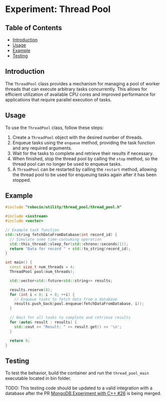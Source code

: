 # Experiment: Thread Pool

## Table of Contents
- [Introduction](#Introduction)
- [Usage](#Usage)
- [Example](#Example)
- [Testing](#Testing)

## Introduction

The `ThreadPool` class provides a mechanism for managing a pool of worker threads that can execute arbitrary tasks concurrently. This allows for efficient utilization of available CPU cores and improved performance for applications that require parallel execution of tasks.

## Usage

To use the `ThreadPool` class, follow these steps:
1. Create a `ThreadPool` object with the desired number of threads.
2. Enqueue tasks using the `enqueue` method, providing the task function and any required arguments.
3. Wait for the tasks to complete and retrieve their results if necessary.
4. When finished, stop the thread pool by calling the `stop` method, so the thread pool can no longer be used to enqueue tasks.
5. A `ThreadPool` can be restarted by calling the `restart` method, allowing the thread pool to be used for enqueuing tasks again after it has been stopped.

## Example

```cpp
#include "robocin/utility/thread_pool/thread_pool.h"

#include <iostream>
#include <vector>

// Example task function
std::string fetchDataFromDatabase(int record_id) {
  // Simulate some time-consuming operation
  std::this_thread::sleep_for(std::chrono::seconds(1));
  return "Data for record " + std::to_string(record_id);
}

int main() {
  const size_t num_threads = 4;
  ThreadPool pool(num_threads);

  std::vector<std::future<std::string>> results;

  results.reserve(8);
  for (int i = 0; i < 8; ++i) {
    // Enqueue tasks to fetch data from a database
    results.push_back(pool.enqueue(fetchDataFromDatabase, i));
  }

  // Wait for all tasks to complete and retrieve results
  for (auto& result : results) {
    std::cout << "Result: " << result.get() << '\n';
  }

  return 0;
}
```

## Testing

To test the behavior, build the container and run the `thread_pool_main` executable located in bin folder. 

TODO: This testing code should be updated to a valid integration with a database after the PR [MongoDB Experiment with C++ #26](https://github.com/robocin/ssl-core/pull/26) is being merged.